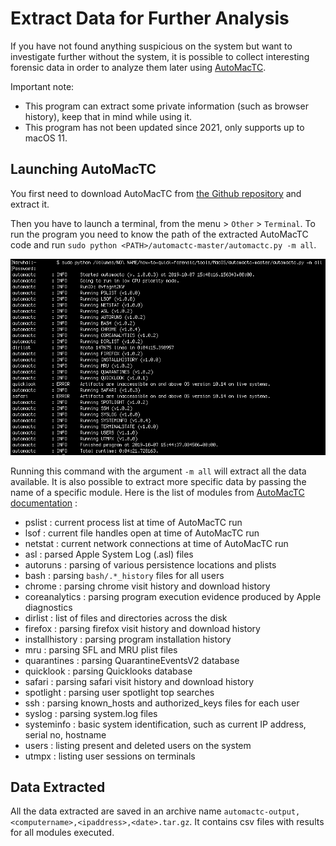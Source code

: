 # Extract Data for Further Analysis

If you have not found anything suspicious on the system but want to investigate further without the system, it is possible to collect interesting forensic data in order to analyze them later using [AutoMacTC](https://www.crowdstrike.com/blog/automating-mac-forensic-triage/).

Important note:

* This program can extract some private information (such as browser history), keep that in mind while using it.
* This program has not been updated since 2021, only supports up to macOS 11.

## Launching AutoMacTC

You first need to download AutoMacTC from [the Github repository](https://github.com/CrowdStrike/automactc/archive/master.zip) and extract it.

Then you have to launch a terminal, from the menu > `Other` > `Terminal`. To run the program you need to know the path of the extracted AutoMacTC code and run `sudo python <PATH>/automactc-master/automactc.py -m all`.

![](../.gitbook/assets/automactc.png)

Running this command with the argument `-m all` will extract all the data available. It is also possible to extract more specific data by passing the name of a specific module. Here is the list of modules from [AutoMacTC documentation](https://www.crowdstrike.com/blog/automating-mac-forensic-triage/) :

* pslist : current process list at time of AutoMacTC run
* lsof : current file handles open at time of AutoMacTC run
* netstat : current network connections at time of AutoMacTC run
* asl : parsed Apple System Log (.asl) files
* autoruns : parsing of various persistence locations and plists
* bash : parsing `bash/.*_history` files for all users
* chrome : parsing chrome visit history and download history
* coreanalytics : parsing program execution evidence produced by Apple diagnostics
* dirlist : list of files and directories across the disk
* firefox : parsing firefox visit history and download history
* installhistory : parsing program installation history
* mru : parsing SFL and MRU plist files
* quarantines : parsing QuarantineEventsV2 database
* quicklook : parsing Quicklooks database
* safari : parsing safari visit history and download history
* spotlight : parsing user spotlight top searches
* ssh : parsing known\_hosts and authorized\_keys files for each user
* syslog : parsing system.log files
* systeminfo : basic system identification, such as current IP address, serial no, hostname
* users : listing present and deleted users on the system
* utmpx : listing user sessions on terminals

## Data Extracted

All the data extracted are saved in an archive name `automactc-output,<computername>,<ipaddress>,<date>.tar.gz`. It contains csv files with results for all modules executed.

